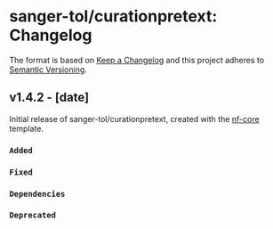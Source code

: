 # sanger-tol/curationpretext: Changelog

The format is based on [Keep a Changelog](https://keepachangelog.com/en/1.0.0/)
and this project adheres to [Semantic Versioning](https://semver.org/spec/v2.0.0.html).

## v1.4.2 - [date]

Initial release of sanger-tol/curationpretext, created with the [nf-core](https://nf-co.re/) template.

### `Added`

### `Fixed`

### `Dependencies`

### `Deprecated`
